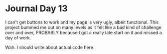 # Journal Day 13

I can't get buttons to work and my page is very ugly, albeit functional. This project bummed me out on many levels as it felt like a bad kind of challenge over and over, PROBABLY because I got a really late start on it and missed a day of work.

Wah. I should write about actual code here. 
